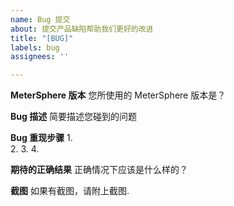 ```yaml
---
name: Bug 提交
about: 提交产品缺陷帮助我们更好的改进
title: "[BUG]"
labels: bug
assignees: ''

---
```


**MeterSphere 版本**
您所使用的 MeterSphere 版本是？

**Bug 描述**
简要描述您碰到的问题

**Bug 重现步骤**
1.  
2. 
3. 
4. 

**期待的正确结果**
正确情况下应该是什么样的？

**截图**
如果有截图，请附上截图.
